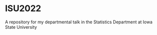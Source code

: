 # ISU2022
A repository for my departmental talk in the Statistics Department at Iowa State University
